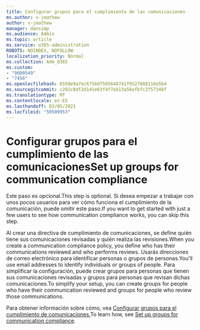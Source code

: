 ```yaml
---
title: Configurar grupos para el cumplimiento de las comunicaciones
ms.author: v-jmathew
author: v-jmathew
manager: dansimp
ms.audience: Admin
ms.topic: article
ms.service: o365-administration
ROBOTS: NOINDEX, NOFOLLOW
localization_priority: Normal
ms.collection: Adm_O365
ms.custom:
- "9000549"
- "7456"
ms.openlocfilehash: 6550e9a7ec675607565640741f9527688116e5b4
ms.sourcegitcommit: c202c0df2d141e63f4f7eb13a56efbfc2f57348f
ms.translationtype: MT
ms.contentlocale: es-ES
ms.lasthandoff: 03/05/2021
ms.locfileid: "50509953"
---
```

# <a name="set-up-groups-for-communication-compliance"></a><span data-ttu-id="e2e54-102">Configurar grupos para el cumplimiento de las comunicaciones</span><span class="sxs-lookup"><span data-stu-id="e2e54-102">Set up groups for communication compliance</span></span>

<span data-ttu-id="e2e54-103">Este paso es opcional.</span><span class="sxs-lookup"><span data-stu-id="e2e54-103">This step is optional.</span></span> <span data-ttu-id="e2e54-104">Si desea empezar a trabajar con unos pocos usuarios para ver cómo funciona el cumplimiento de la comunicación, puede omitir este paso.</span><span class="sxs-lookup"><span data-stu-id="e2e54-104">If you want to get started with just a few users to see how communication compliance works, you can skip this step.</span></span>  
  
<span data-ttu-id="e2e54-105">Al crear una directiva de cumplimiento de comunicaciones, se define quién tiene sus comunicaciones revisadas y quién realiza las revisiones.</span><span class="sxs-lookup"><span data-stu-id="e2e54-105">When you create a communication compliance policy, you define who has their communications reviewed and who performs reviews.</span></span> <span data-ttu-id="e2e54-106">Usarás direcciones de correo electrónico para identificar personas o grupos de personas.</span><span class="sxs-lookup"><span data-stu-id="e2e54-106">You'll use email addresses to identify individuals or groups of people.</span></span> <span data-ttu-id="e2e54-107">Para simplificar la configuración, puede crear grupos para personas que tienen sus comunicaciones revisadas y grupos para personas que revisan dichas comunicaciones.</span><span class="sxs-lookup"><span data-stu-id="e2e54-107">To simplify your setup, you can create groups for people who have their communication reviewed and groups for people who review those communications.</span></span>  
  
<span data-ttu-id="e2e54-108">Para obtener información sobre cómo, vea [Configurar grupos para el cumplimiento de comunicaciones.](https://go.microsoft.com/fwlink/?linkid=2129594)</span><span class="sxs-lookup"><span data-stu-id="e2e54-108">To learn how, see [Set up groups for communication compliance](https://go.microsoft.com/fwlink/?linkid=2129594).</span></span>
